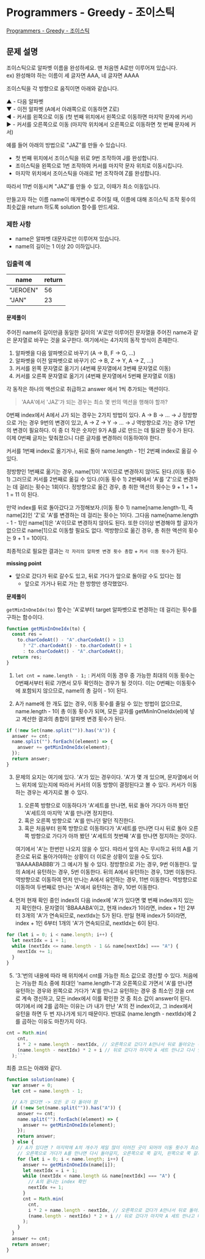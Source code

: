 # Programmers - Greedy - 조이스틱

[Programmers - Greedy - 조이스틱](https://school.programmers.co.kr/learn/courses/30/lessons/42860)

## 문제 설명

조이스틱으로 알파벳 이름을 완성하세요. 맨 처음엔 A로만 이루어져 있습니다.  
ex) 완성해야 하는 이름이 세 글자면 AAA, 네 글자면 AAAA

조이스틱을 각 방향으로 움직이면 아래와 같습니다.

▲ - 다음 알파벳  
▼ - 이전 알파벳 (A에서 아래쪽으로 이동하면 Z로)  
◀ - 커서를 왼쪽으로 이동 (첫 번째 위치에서 왼쪽으로 이동하면 마지막 문자에 커서)  
▶ - 커서를 오른쪽으로 이동 (마지막 위치에서 오른쪽으로 이동하면 첫 번째 문자에 커서)

예를 들어 아래의 방법으로 "JAZ"를 만들 수 있습니다.

- 첫 번째 위치에서 조이스틱을 위로 9번 조작하여 J를 완성합니다.
- 조이스틱을 왼쪽으로 1번 조작하여 커서를 마지막 문자 위치로 이동시킵니다.
- 마지막 위치에서 조이스틱을 아래로 1번 조작하여 Z를 완성합니다.

따라서 11번 이동시켜 "JAZ"를 만들 수 있고, 이때가 최소 이동입니다.

만들고자 하는 이름 name이 매개변수로 주어질 때, 이름에 대해 조이스틱 조작 횟수의 최솟값을 return 하도록 solution 함수를 만드세요.

### 제한 사항

- name은 알파벳 대문자로만 이루어져 있습니다.
- name의 길이는 1 이상 20 이하입니다.

### 입출력 예

| name     | return |
| -------- | ------ |
| "JEROEN" | 56     |
| "JAN"    | 23     |

#### 문제풀이

주어진 name의 길이만큼 동일한 길이의 'A'로만 이루어진 문자열을 주어진 name과 같은 문자열로 바꾸는 것을 요구한다. 여기에서는 4가지의 동작 방식이 존재한다.

1. 알파벳을 다음 알파벳으로 바꾸기 (A -> B, F -> G, ...)
2. 알파벳을 이전 알파벳으로 바꾸기 (C -> B, Z -> Y, A -> Z, ...)
3. 커서를 왼쪽 문자열로 옮기기 (4번째 문자열에서 3번째 문자열로 이동)
4. 커서를 오른쪽 문자열로 옮기기 (4번째 문자열에서 5번째 문자열로 이동)

각 동작은 하나의 액션으로 취급하고 answer 에서 1씩 추가되는 액션이다.

> 'AAA'에서 'JAZ'가 되는 경우는 최소 몇 번의 액션을 행해야 할까?

0번째 index에서 A에서 J가 되는 경우는 2가지 방법이 있다. A -> B -> ... -> J 정방향으로 가는 경우 9번의 변경이 있고, A -> Z -> Y -> ... -> J 역방향으로 가는 경우 17번의 변경이 필요하다. 이 중 더 작은 숫자인 9가 A를 J로 만드는 데 필요한 횟수가 된다.
이제 0번째 글자는 맞춰졌으니 다른 글자를 변경하러 이동하여야 한다.

커서를 1번째 index로 옮기거나, 뒤로 돌아 name.length - 1인 2번째 index로 옮길 수 있다.

정방향인 1번째로 옮기는 경우, name[1]이 'A'이므로 변경하지 않아도 된다.(이동 횟수 1) 그러므로 커서를 2번째로 옮길 수 있다.(이동 횟수 1) 2번째에서 'A'를 'Z'으로 변경하는 데 걸리는 횟수는 1회이다. 정방향으로 옮긴 경우, 총 취한 액션의 횟수는 9 + 1 + 1 + 1 = 11 이 된다.

만약 index를 뒤로 돌아갔다고 가정해보자.(이동 횟수 1) name[name.length-1], 즉 name[2]인 'Z'로 'A'를 변경하는 데 걸리는 횟수는 1이다. 그다음 name[name.length - 1 - 1]인 name[1]은 'A'이므로 변경하지 않아도 된다. 또한 더이상 변경해야 할 글자가 없으므로 name[1]으로 이동할 필요도 없다. 역방향으로 옮긴 경우, 총 취한 액션의 횟수는 9 + 1 = 10이다.

최종적으로 필요한 결과는 `각 자리의 알파벳 변경 횟수 총합` + `커서 이동 횟수`가 된다.

**missing point**

- 앞으로 갔다가 뒤로 갈수도 있고, 뒤로 가다가 앞으로 돌아갈 수도 있다는 점
  - 앞으로 가거나 뒤로 가는 한 방향만 생각했었다.

**문제풀이**

`getMinInOneIdx(to)` 함수는 'A'로부터 target 알파벳으로 변경하는 데 걸리는 횟수를 구하는 함수이다.

```js
function getMinInOneIdx(to) {
  const res =
    to.charCodeAt() - "A".charCodeAt() > 13
      ? "Z".charCodeAt() - to.charCodeAt() + 1
      : to.charCodeAt() - "A".charCodeAt();
  return res;
}
```

1. `let cnt = name.length - 1;` : 커서의 이동 경우 중 가능한 최대의 이동 횟수는 0번째서부터 뒤로 가면서 모두 확인하는 경우가 될 것이다. 이는 0번째는 이동횟수에 포함되지 않으므로, name의 총 길이 - 1이 된다.

2. A가 name에 한 개도 없는 경우, 이동 횟수를 줄일 수 있는 방법이 없으므로, name.length - 1이 총 이동 횟수가 되며, 모든 글자를 getMinInOneIdx(el)에 넣고 계산한 결과의 총합이 알파벳 변경 횟수가 된다.

```js
if (!new Set(name.split("")).has("A")) {
  answer += cnt;
  name.split("").forEach((element) => {
    answer += getMinInOneIdx(element);
  });
  return answer;
}
```

3. 문제의 요지는 여기에 있다. 'A'가 있는 경우이다.
   'A'가 몇 개 있으며, 문자열에서 어느 위치에 있는지에 따라서 커서의 이동 방향이 결정된다고 볼 수 있다. 커서가 이동하는 경우는 세가지로 볼 수 있다.

   1. 오른쪽 방향으로 이동하다가 'A'세트를 만나면, 뒤로 돌아 가다가 아까 봤던 'A'세트의 마지막 'A'를 만나면 정지한다.
   2. 혹은 오른쪽 방향으로 'A'를 만나던 말던 직진한다.
   3. 혹은 처음부터 왼쪽 방향으로 이동하다가 'A'세트를 만나면 다시 뒤로 돌아 오른쪽 방향으로 가다가 아까 봤던 'A'세트의 첫번째 'A'를 만나면 정지하는 것이다.

   여기에서 'A'는 한번만 나오지 않을 수 있다. 따라서 앞의 A는 무시하고 뒤의 A를 기준으로 뒤로 돌아가야하는 상황이 더 이로운 상황이 있을 수도 있다. 'BAAAABABBB'가 그 예시가 될 수 있다. 정방향으로 가는 경우, 9번 이동한다. 앞의 A에서 유턴하는 경우, 5번 이동한다. 뒤의 A에서 유턴하는 경우, 13번 이동한다. 역방향으로 이동하여 먼저 만나는 A에서 유턴하는 경우, 11번 이동한다. 역방향으로 이동하여 두번째로 만나는 'A'에서 유턴하는 경우, 10번 이동한다.

4. 먼저 현재 확인 중인 index의 다음 index에 'A'가 있다면 몇 번째 index까지 있는지 확인한다. 문자열이 'BBAAABA'이고, 현재 index가 1이라면, index + 1인 2부터 3개의 'A'가 연속되므로, nextIdx는 5가 된다. 만일 현재 index가 5이라면, index + 1인 6부터 1개의 'A'가 연속되므로, nextIdx는 6이 된다.

```js
for (let i = 0; i < name.length; i++) {
  let nextIdx = i + 1;
  while (nextIdx <= name.length - 1 && name[nextIdx] === "A") {
    nextIdx += 1;
  }
}
```

5. '3.'번의 내용에 따라 매 위치에서 cnt를 가능한 최소 값으로 갱신할 수 있다. 처음에는 가능한 최소 중에 최대인 'name.length-1'과 오른쪽으로 가면서 'A'를 만나면 유턴하는 경우와 왼쪽으로 가다가 'A'를 만나고 유턴하는 경우 중 최소인 것을 cnt로 계속 갱신하고, 모든 index에서 이를 확인한 것 중 최소 값이 answer이 된다.  
   여기에서 i에 2를 곱하는 이유는 i가 내가 만난 'A'의 전 index이고, 그 index에서 유턴을 하면 두 번 지나가게 되기 때문이다. 반대로 (name.length - nextIdx)에 2를 곱하는 이유도 마찬가지 이다.

````js
cnt = Math.min(
    cnt,
    i * 2 + name.length - nextIdx, // 오른쪽으로 갔다가 A만나서 뒤로 돌아오는 경우
    (name.length - nextIdx) * 2 + i // 뒤로 갔다가 마지막 A 세트 만나고 다시 앞으로 가는 경우
  );```
````

최종 코드는 아래와 같다.

```js
function solution(name) {
  var answer = 0;
  let cnt = name.length - 1;

  // A가 없다면 -> 모든 곳 다 돌아야 함
  if (!new Set(name.split("")).has("A")) {
    answer += cnt;
    name.split("").forEach((element) => {
      answer += getMinInOneIdx(element);
    });
    return answer;
  } else {
    // A가 있다면 ? 마지막에 A의 개수가 제일 많이 이어진 곳이 되어야 이동 횟수가 최소가 됨
    // 오른쪽으로 가다가 A를 만나면 다시 돌아갈지, 오른쪽으로 쭉 갈지, 왼쪽으로 쭉 갈지
    for (let i = 0; i < name.length; i++) {
      answer += getMinInOneIdx(name[i]);
      let nextIdx = i + 1;
      while (nextIdx < name.length && name[nextIdx] === "A") {
        // A의 끝나는 index 확인
        nextIdx += 1;
      }
      cnt = Math.min(
        cnt,
        i * 2 + name.length - nextIdx, // 오른쪽으로 갔다가 A만나서 뒤로 돌아오는 경우
        (name.length - nextIdx) * 2 + i // 뒤로 갔다가 마지막 A 세트 만나고 다시 앞으로 가는 경우
      );
    }
  }
  answer += cnt;
  return answer;
}
```
